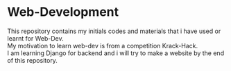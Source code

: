 # Web-Development
This repository contains my initials codes and materials that  i have used or learnt for Web-Dev. <br>
My motivation to learn web-dev is from a competition Krack-Hack. <br>
I am learning Django for backend and i will try to make a website by the end of this repository.


